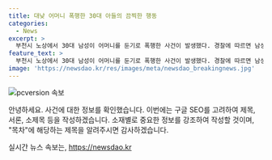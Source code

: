 ```yaml
---
title: 대낮 어머니 폭행한 30대 아들의 끔찍한 행동
categories:
  - News
excerpt: >
  부천시 노상에서 30대 남성이 어머니를 둔기로 폭행한 사건이 발생했다. 경찰에 따르면 남성 A씨는 현행범으로 체포되었고, 피해자 B씨는 병원으로 이송되었지만 생명에는 큰 지장이 없는 것으로 전해졌다. 경찰은 A씨에 대해 특수 존속상해 혐의로 입건했으며, 추가 범행을 막기 위해 구속영장을 신청할 예정이라고 밝혔다. 현장 조사 중인 경찰은 A씨의 진술을 기다리고 있다. (150자)
feature_text: >
  부천시 노상에서 30대 남성이 어머니를 둔기로 폭행한 사건이 발생했다. 경찰에 따르면 남성 A씨는 현행범으로 체포되었고, 피해자 B씨는 병원으로 이송되었지만 생명에는 큰 지장이 없는 것으로 전해졌다. 경찰은 A씨에 대해 특수 존속상해 혐의로 입건했으며, 추가 범행을 막기 위해 구속영장을 신청할 예정이라고 밝혔다. 현장 조사 중인 경찰은 A씨의 진술을 기다리고 있다. (150자)
image: 'https://newsdao.kr/res/images/meta/newsdao_breakingnews.jpg'
---
```


<p><img src="https://newsdao.kr/res/images/meta/newsdao_breakingnews.jpg" alt="pcversion 속보" /></p>

<p>안녕하세요. 사건에 대한 정보를 확인했습니다. 이번에는 구글 SEO를 고려하여 제목, 서론, 소제목 등을 작성하겠습니다. 소재별로 중요한 정보를 강조하여 작성할 것이며, "목차"에 해당하는 제목을 알려주시면 감사하겠습니다.</p>
실시간 뉴스 속보는, <a href="https://newsdao.kr" rel="dofollow">https://newsdao.kr</a>


